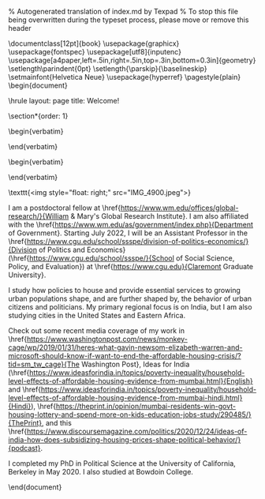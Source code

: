 % Autogenerated translation of index.md by Texpad
% To stop this file being overwritten during the typeset process, please move or remove this header

\documentclass[12pt]{book}
\usepackage{graphicx}
\usepackage{fontspec}
\usepackage[utf8]{inputenc}
\usepackage[a4paper,left=.5in,right=.5in,top=.3in,bottom=0.3in]{geometry}
\setlength\parindent{0pt}
\setlength{\parskip}{\baselineskip}
\setmainfont{Helvetica Neue}
\usepackage{hyperref}
\pagestyle{plain}
\begin{document}

\hrule
layout: page
title: Welcome!

\section*{order: 1}

\begin{verbatim}
<!-- Global site tag (gtag.js) - Google Analytics -->
\end{verbatim}

\begin{verbatim}
<script async src="https://www.googletagmanager.com/gtag/js?id=UA-111923831-1"></script>
<script>
  window.dataLayer = window.dataLayer || [];
  function gtag(){dataLayer.push(arguments);}
  gtag('js', new Date());

  gtag('config', 'UA-111923831-1');
</script>

\end{verbatim}

\texttt{$<$img style="float: right;" src="IMG_4900.jpeg"$>$}

I am a postdoctoral fellow at \href{https://www.wm.edu/offices/global-research/}{William \& Mary's Global Research Institute}. I am also affiliated with the \href{https://www.wm.edu/as/government/index.php}{Department of Government}. Starting July 2022, I will be an Assistant Professor in the \href{https://www.cgu.edu/school/ssspe/division-of-politics-economics/}{Division of Politics and Economics} (\href{https://www.cgu.edu/school/ssspe/}{School of Social Science, Policy, and Evaluation}) at \href{https://www.cgu.edu}{Claremont Graduate University}.

I study how policies to house and provide essential services to growing urban populations shape, and are further shaped by, the behavior of urban citizens and politicians. My primary regional focus is on India, but I am also studying cities in the United States and Eastern Africa.

Check out some recent media coverage of my work in \href{https://www.washingtonpost.com/news/monkey-cage/wp/2019/01/31/heres-what-gavin-newsom-elizabeth-warren-and-microsoft-should-know-if-want-to-end-the-affordable-housing-crisis/?tid=sm_tw_cage}{The Washington Post}, Ideas for India (\href{https://www.ideasforindia.in/topics/poverty-inequality/household-level-effects-of-affordable-housing-evidence-from-mumbai.html}{English} and \href{https://www.ideasforindia.in/topics/poverty-inequality/household-level-effects-of-affordable-housing-evidence-from-mumbai-hindi.html}{Hindi}), \href{https://theprint.in/opinion/mumbai-residents-win-govt-housing-lottery-and-spend-more-on-kids-education-jobs-study/290485/}{ThePrint}, and this \href{https://www.discoursemagazine.com/politics/2020/12/24/ideas-of-india-how-does-subsidizing-housing-prices-shape-political-behavior/}{podcast}. 

I completed my PhD in Political Science at the University of California, Berkeley in May 2020. I also studied at Bowdoin College. 

\end{document}

